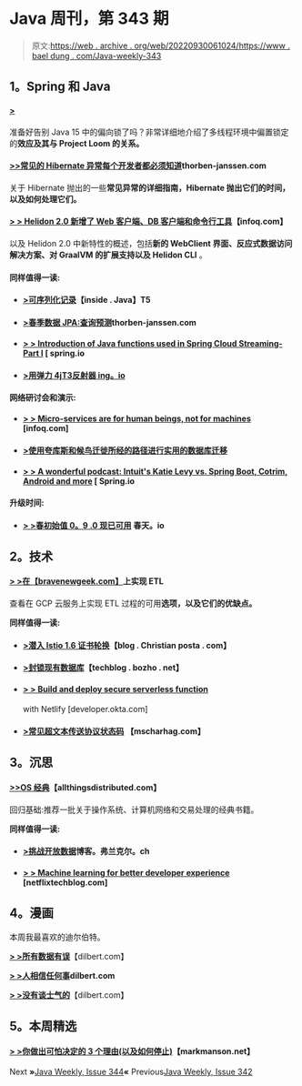# Java 周刊，第 343 期

> 原文:[https://web . archive . org/web/20220930061024/https://www . bael dung . com/Java-weekly-343](https://web.archive.org/web/20220930061024/https://www.baeldung.com/java-weekly-343)

## **1。Spring 和 Java**

#### [**>**](https://web.archive.org/web/20221126213658/https://www.javaspecialists.eu/archive/Issue282.html)

准备好告别 Java 15 中的偏向锁了吗？非常详细地介绍了多线程环境中偏置锁定的**效应及其与 Project Loom 的关系。**

#### [**>>**](https://web.archive.org/web/20221126213658/https://thorben-janssen.com/spring-data-jpa-query-projections/)[**常见的 Hibernate 异常每个开发者都必须知道**](https://web.archive.org/web/20221126213658/https://thorben-janssen.com/hibernate-exceptions/)thorben-janssen.com

关于 Hibernate 抛出的一些**常见异常的详细指南，Hibernate 抛出它们的时间，以及如何处理它们。**

#### [**> > Helidon 2.0 新增了 Web 客户端、DB 客户端和命令行工具**](https://web.archive.org/web/20221126213658/https://www.infoq.com/news/2020/07/oracle-releases-helidon-2/?utm_campaign=infoq_content&utm_source=infoq&utm_medium=feed&utm_term=Java)【infoq.com】

以及 Helidon 2.0 中新特性的概述，包括**新的 WebClient 界面、反应式数据访问解决方案、对 GraalVM 的扩展支持以及 Helidon CLI** 。

#### **同样值得一读:**

*   #### [**>可序列化记录**](https://web.archive.org/web/20221126213658/https://inside.java/2020/07/20/serializablerecords/)【inside . Java】T5

*   #### [**>**](https://web.archive.org/web/20221126213658/https://thorben-janssen.com/hibernate-exceptions/)[**春季数据 JPA:查询预测**](https://web.archive.org/web/20221126213658/https://thorben-janssen.com/spring-data-jpa-query-projections/)thorben-janssen.com

*   #### [**> > Introduction of Java functions used in Spring Cloud Streaming-Part I**](https://web.archive.org/web/20221126213658/https://spring.io/blog/2020/07/20/introducing-java-functions-for-spring-cloud-stream-applications-part-1) [ spring.io

*   #### [**>用弹力 4j**T3反射器 ing。io](https://web.archive.org/web/20221126213658/https://reflectoring.io/retry-with-resilience4j/)

**网络研讨会和演示:**

*   #### [**> > Micro-services are for human beings, not for machines**](https://web.archive.org/web/20221126213658/https://www.infoq.com/presentations/microservices-behavior-joy/?utm_campaign=infoq_content&utm_source=infoq&utm_medium=feed&utm_term=Java) [infoq.com]

*   #### [**>使用夸库斯和候鸟迁徙所经的路径进行实用的数据库迁移**](https://web.archive.org/web/20221126213658/https://blog.sebastian-daschner.com/entries/flyway-migrate-databases-quarkus)

*   #### [**> > A wonderful podcast: Intuit's Katie Levy vs. Spring Boot, Cotrim, Android and more**](https://web.archive.org/web/20221126213658/https://spring.io/blog/2020/07/17/a-bootiful-podcast-intuit-s-katie-levy-on-spring-boot-kotlin-android-and-more) [ Spring.io

**升级时间:**

*   #### [**> >春初始值 0。9 .0 现已可用**](https://web.archive.org/web/20221126213658/https://spring.io/blog/2020/07/15/spring-initializr-0-9-0-available-now) 春天。io

## **2。技术**

#### [**> >在【bravenewgeek.com】**](https://web.archive.org/web/20221126213658/https://bravenewgeek.com/implementing-etl-on-gcp/)上实现 ETL

查看在 GCP 云服务上实现 ETL 过程的可用**选项，以及它们的优缺点。**

**同样值得一读:**

*   #### [**>潜入 Istio 1.6 证书轮换**](https://web.archive.org/web/20221126213658/https://blog.christianposta.com/diving-into-istio-1-6-certificate-rotation/)【blog . Christian posta . com】

*   #### [**>封锁现有数据库**](https://web.archive.org/web/20221126213658/https://techblog.bozho.net/blockchainizing-existing-databases/)【techblog . bozho . net】

*   #### [**> > Build and deploy secure serverless function**](https://web.archive.org/web/20221126213658/https://developer.okta.com/blog/2020/07/15/secure-serverless-functions-with-netlify)

    with Netlify [developer.okta.com]
*   #### [**>常见超文本传送协议状态码**](https://web.archive.org/web/20221126213658/https://www.mscharhag.com/api-design/http-status-codes) 【mscharhag.com】

## **3。沉思**

#### [**>>**](https://web.archive.org/web/20221126213658/https://bravenewgeek.com/implementing-etl-on-gcp/)[**OS 经典**](https://web.archive.org/web/20221126213658/https://www.allthingsdistributed.com/2020/07/the-os-classics.html)【allthingsdistributed.com】

回归基础:推荐一批关于操作系统、计算机网络和交易处理的经典书籍。

**同样值得一读:**

*   #### [**>挑战开放数据**](https://web.archive.org/web/20221126213658/https://blog.frankel.ch/challenges-open-data/)博客。弗兰克尔。ch

*   #### [**> > Machine learning for better developer experience**](https://web.archive.org/web/20221126213658/https://netflixtechblog.com/machine-learning-for-a-better-developer-experience-1e600c69f36c) [netflixtechblog.com]

## **4。漫画**

本周我最喜欢的迪尔伯特。

[**> >所有数据有误**](https://web.archive.org/web/20221126213658/https://dilbert.com/strip/2020-07-18)【dilbert.com】

[**> >人相信任何事**](https://web.archive.org/web/20221126213658/https://dilbert.com/strip/2020-07-19)**dilbert.com**

[**> >没有谈士气的**](https://web.archive.org/web/20221126213658/https://dilbert.com/strip/2020-07-22)【dilbert.com】

## **5。本周精选**

#### **[> >你做出可怕决定的 3 个理由(以及如何停止)](https://web.archive.org/web/20221126213658/https://markmanson.net/decision-making)**【markmanson.net】

Next **»**[Java Weekly, Issue 344](/web/20221126213658/https://www.baeldung.com/java-weekly-344)**«** Previous[Java Weekly, Issue 342](/web/20221126213658/https://www.baeldung.com/java-weekly-342)